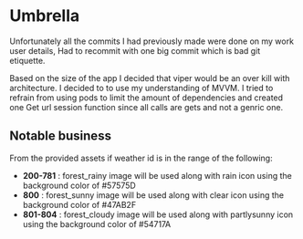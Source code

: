 # Umbrella #

Unfortunately all the commits I had previously made were done on my work user details, Had to recommit with one big commit which is bad git etiquette.

Based on the size of the app I decided that viper would be an over kill with architecture. I decided to to use my understanding of MVVM.
I tried to refrain from using pods to limit the amount of dependencies and created one Get url session function since all calls are gets and not a genric one.

## Notable business ##

From the provided assets if weather id is in the range of the following:
* **200-781** : forest_rainy image will be used along with rain icon using the background color of #57575D
* **800** : forest_sunny image will be used along with clear icon using the background color of #47AB2F
* **801-804** : forest_cloudy image will be used along with partlysunny icon using the background color of #54717A

